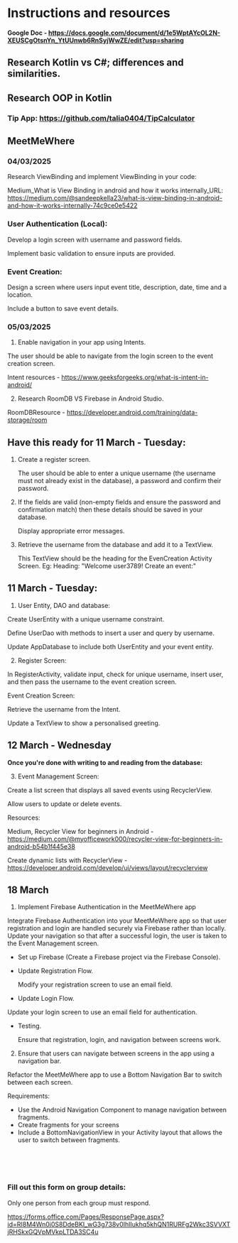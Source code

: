 # Instructions and resources

**Google Doc - https://docs.google.com/document/d/1e5WptAYcOL2N-XEUSCgOtsnYn_YtUUnwb6RnSyjWwZE/edit?usp=sharing**

## Research  Kotlin vs C#; differences and similarities. 
## Research OOP  in Kotlin 

### Tip App: https://github.com/talia0404/TipCalculator

## MeetMeWhere


### 04/03/2025

Research ViewBinding and implement ViewBinding in your code:

Medium_What is View Binding in android and how it works internally_URL: https://medium.com/@sandeepkella23/what-is-view-binding-in-android-and-how-it-works-internally-74c9ce0e5422 

### User Authentication (Local):

Develop a login screen with username and password fields.

Implement basic validation to ensure inputs are provided.


### Event Creation:

Design a screen where users input event title, description, date, time and a location. 

Include a button to save event details.

### 05/03/2025


1. Enable navigation in your app using Intents.

The user should be able to navigate from the login screen to the event creation screen.


Intent resources - https://www.geeksforgeeks.org/what-is-intent-in-android/


2. Research RoomDB VS Firebase in Android Studio.


RoomDBResource - https://developer.android.com/training/data-storage/room


## **Have this ready for 11 March - Tuesday:**


1. Create a register screen.

   The user should be able to enter a unique username (the username must not already exist in the database), a password and confirm their password.


3. If the fields are valid (non-empty fields and ensure the password and confirmation match) then these details should be saved in your database.

   Display appropriate error messages.

4. Retrieve the username from the database and add it to a TextView.

   This TextView should be the heading for the EvenCreation Activity Screen. Eg: Heading: "Welcome user3789! Create an event:"


 ##  11 March - Tuesday:

1. User Entity, DAO and database:

Create UserEntity with a unique username constraint.

Define UserDao with methods to insert a user and query by username.

Update AppDatabase to include both UserEntity and your event entity.


2. Register Screen:


In RegisterActivity, validate input, check for unique username, insert user, and then pass the username to the event creation screen.

Event Creation Screen:

Retrieve the username from the Intent.

Update a TextView to show a personalised greeting.


##  12 March - Wednesday

**Once you're done with writing to and reading from the database:**


3. Event Management Screen:

Create a list screen that displays all saved events using RecyclerView.

Allow users to update or delete events.

Resources: 

Medium, Recycler View for beginners in Android - https://medium.com/@myofficework000/recycler-view-for-beginners-in-android-b54b1f445e38

Create dynamic lists with RecyclerView - https://developer.android.com/develop/ui/views/layout/recyclerview


## 18 March

1. Implement Firebase Authentication in the MeetMeWhere app

Integrate Firebase Authentication into your MeetMeWhere app so that user registration and login are handled securely via Firebase rather than locally. 
Update your navigation so that after a successful login, the user is taken to the Event Management screen. 

- Set up Firebase (Create a Firebase project via the Firebase Console).

- Update Registration Flow.

  Modify your registration screen to use an email field.

- Update Login Flow.

Update your login screen to use an email field for authentication.

- Testing.

  Ensure that registration, login, and navigation between screens work.

2. Ensure that users can navigate between screens in the app using a navigation bar.

Refactor the MeetMeWhere app to use a Bottom Navigation Bar to switch between each screen.

Requirements:

- Use the Android Navigation Component to manage navigation between fragments.
- Create fragments for your screens
- Include a BottomNavigationView in your Activity layout that allows the user to switch between fragments.


<br>
<br>
<br>

   
### Fill out this form on group details: 

Only one person from each group must respond.

https://forms.office.com/Pages/ResponsePage.aspx?id=RI8M4Wn0j0S8DdeBKI_wG3g738v0IhlIukhq5khQN1RURFg2Wkc3SVVXTjRHSkxGQVpMVkpLTDA3SC4u 







